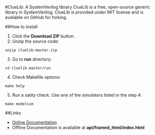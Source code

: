 #ClueLib: A SystemVerilog library
ClueLib is a free, open-source generic library in SystemVerilog. ClueLib is
provided under MIT license and is available on GitHub for forking.

##How to Install
1. Click the **Download ZIP** button.
2. Unzip the source code:
```shell
unzip cluelib-master.zip
```
3. Go to **run** directory:
```shell
cd cluelib-master/run
```
4. Check Makefile options:
```shell
make help
```
5. Run a satity check. Use one of the simulators listed in the step 4:
```shell
make modelsim
```

##Links
- [Online Documentation](http://cluelogic.com/tools/cluelib/api/framed_html/index.html)
- Offline Documentation is available at **api/framed_html/index.html**
